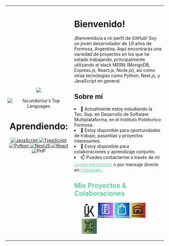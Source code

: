 <table>
  <tr>
    <td align="center">
      <img src="https://media1.tenor.com/m/V0-wtCT-OPAAAAAC/spike-spiegel.gif" width=300 >
      
![facundorios's Top Languages](https://github-readme-stats.vercel.app/api/top-langs/?username=facundorios&theme=dracula&show_icons=true&hide_border=false&layout=compact)
      <h1>Aprendiendo:</h1>
      <a href="https://www.javascript.com/" target="_blank">
      <img src="https://img.icons8.com/?size=100&id=39853&format=png&color=ffffff" height="40" alt="JavaScript" />
      </a>
      <a href="https://www.typescriptlang.org/" target="_blank">
      <img src="https://img.icons8.com/?size=100&id=vMqgHSToxrJR&format=png&color=ffffff" height="40" alt="TypeScript" />
      </a>
      <a href="https://www.python.org/" target="blank">
      <img src="https://img.icons8.com/?size=100&id=12584&format=png&color=ffffff" height="40" alt="Python" />
      </a>
      <a href="https://nestjs.com/" target="_blank">
      <img src="https://img.icons8.com/color/48/000000/nestjs.png" alt="NestJS" height="40" />
      </a>
      <a href="https://reactjs.org/" target="_blank">
      <img src="https://img.icons8.com/?size=100&id=047WZAFDnkVp&format=png&color=ffffff" alt="React" height="40" />
      </a>
      <a>
      <img src ="https://img.icons8.com/?size=100&id=wX4mdwgxPkdH&format=png&color=ffffff" alt="PHP" height="40" />
      </a>

  </td>
  <td >
    <h1>Bienvenido!</h1>
    <p>¡Bienvenido/a a mi perfil de GitHub! Soy un joven desarrollador de 19 años de Formosa, Argentina. Aquí encontrarás una variedad de proyectos en los que he estado trabajando, principalmente utilizando el stack MERN (MongoDB, Express.js, React.js, Node.js), así como otras tecnologías como Python, Nest.js, y JavaScript en general.</p>

  <h2>Sobre mí</h2>
    <li>🌱 Actualmente estoy estudiando la Tec. Sup. en Desarrollo de Software Multiplataforma, en el Instituto Politécnico Formosa.</li>
    <li>💼 Estoy disponible para oportunidades de trabajo, pasantías y proyectos interesantes.</li>
    <li>👯 Estoy disponible para colaboraciones y aprendizaje conjunto.</li>
    <li>📫 Puedes contactarme a través de mi <a href="mailto:Facundorios2005@gmail.com" style="color: #66cdaa;">correo electrónico</a> o por mensaje directo en <a href="https://www.instagram.com/facundorios._" style="color: #66cdaa;">Instagram</a>.</li>

  <h2 style="color: #66cdaa;">Mis Proyectos & Colaboraciones</h2>
  <ul>
    
<a href="https://github.com/tlp-MRRM/Proyecto_UK" target="_blank">
<img src="./images/UK.png" width="48">
</a>
<a href="https://github.com/Facundorios/AUTH-CRUD-MERN" target="_blank">
<img src="./images/TASKMANAGER.png" width="48">
</a>
<a href="https://github.com/Facundorios/01-E-Commerce" target="_blank">
<img src="./images/ECOMMERCE.png" width="48">
</a>
<a href="https://github.com/Facundorios/06-Equipment-Inventory" target="_blank">
<img src="./images/EQUIPMENTINTIVENTORY.png" width="48">
</a>
<a href="https://github.com/costadonifabricio/EquiJustice" target="_blank">
<img src="./images/XJUSTICE.png" width="48">
</a>
  </ul>
</td>
  </tr>
</table>
